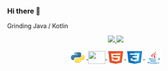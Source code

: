 ### Hi there 🚀

Grinding Java / Kotlin

<div align="center">
  <a href="https://github.com/LoxiasMegalos">
  <div display="flex">
    <img height="150em" src="https://github-readme-stats.vercel.app/api?username=LoxiasMegalos&show_icons=true&theme=midnight-purple&include_all_commits=true&count_private=true"/>
    <img height="150em"  src="https://github-readme-stats.vercel.app/api/top-langs/?username=LoxiasMegalos&layout=compact&langs_count=7&theme=midnight-purple"/>
  </div>
</div>

<div align="center" style="display: inline_block"><br>
  <img align="center" height="30" width="40" src="https://raw.githubusercontent.com/devicons/devicon/master/icons/python/python-original.svg">
  <img align="center" height="30" width="40" src="https://cdn.jsdelivr.net/gh/devicons/devicon/icons/kotlin/kotlin-original.svg" />   
  <img align="center" height="30" width="40" src="https://raw.githubusercontent.com/devicons/devicon/master/icons/html5/html5-original.svg">
  <img align="center" height="30" width="40" src="https://raw.githubusercontent.com/devicons/devicon/master/icons/css3/css3-original.svg">
  <img align="center" height="30" width="40" src="https://raw.githubusercontent.com/devicons/devicon/master/icons/java/java-original.svg">
</div>
